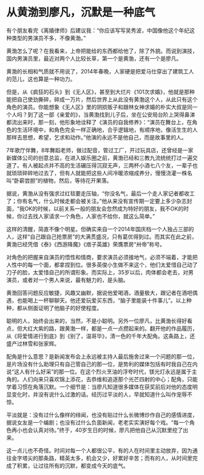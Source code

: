 # 从黄渤到廖凡，沉默是一种底气

有个朋友看完《离婚律师》后建议我：“你应该写写吴秀波，中国像他这个年纪这种类型的男演员不多，不像黄渤。” 

黄渤怎么了呢？在我看来，上帝把能给的东西都给他了，除了外貌。而说到演技，国内男演员里，最近对两个人比较长草，第一个是黄渤，还有一个是廖凡。 

黄渤的长相和气质就不用说了，2014年春晚，人家硬是把爱马仕穿出了建筑工人的范儿，这也算是一种功力。 

但是，从《疯狂的石头》到《无人区》，甚至到大烂片《101次求婚》，他就是那种能把自己使劲撕碎，碎成一万片，然后世界上从此没有黄渤这个人，从此只有这个角色的演员。你能想象《无人区》里的阴损贩子和跟林女神求婚的朴实大叔是同一个人吗？到了这一部《亲爱的》，当黄渤找到儿子后，坐在公安局台阶上哭得鼻涕都流出来时，那一刻，他形象地诠释了《演员的自我修养》：“演员在舞台上，在角色的生活环境中，和角色完全一样正确地，合乎逻辑地，有顺序地，像活生生的人那样去思想，希望，乞求和动作。”他演的永远不是他自己，而是故事里的人。 

7年歌厅伴舞，8年舞蹈老师，做过配音，管过工厂，开过玩具店，还曾经是一家新媒体公司的创意总监，在进入娱乐圈之前，黄渤已经和三教九流统统打过一遍交道了。有人被起点并不高的生活碾压得沉寂无声，三两杯小酒七八个友，一辈子也就琐琐碎碎地过去了，但有人就能把这些人间冷暖浓缩成养分，慢慢浇灌一株名叫“卧薪尝胆”的植物，然后，等待花开果落。 

据说，黄渤从没有强求过红毯要走压轴，“你没名气，最后一个走人家记者都收工了；你有名气，什么时候走都会被关注。”他从来没有宣传期一定要上多少杂志封面，“我OK的时候，以前关系一般的朋友会忽然成为特好的朋友，我不OK的时候，你过去找人家请求一个角色，人家也不给你，就这么简单。” 

这样的清醒，简直不像个明星。但确实来自一个2014年国庆档一个人独占三部的人，这样“自己跟自己抢票房”的大满贯盛况，只有葛优得到过。而其实在此之前，黄渤已经凭借《泰》《西游降魔》《痞子英雄》荣膺票房“卅帝”称号。 

对角色的把握来自演员的悟性和情商，要求演员必须接地气，必须不端着，才能把人性中的每一个面，都拿捏到位。很多英俊小生做不来这个，他们太爱惜自己动了刀子的脸，太爱惜自己的所谓形象。而实际上，35岁以后，肉体都会老去，对男演员，或者对一个男人来说，最有魅力的，是头脑。 

黄渤回答问题反应敏捷，风趣又幽默，据说他爱喝酒，酒量极大，跟记者在酒吧偶遇，也能喝上一杯聊聊天。他还爱玩爱买东西，“脑子里能装十件事儿”。以上种种，都从侧面证明了他脑子的好使程度。 

聪明的人，始终会出来的，当然，不是小聪明。另外一位廖凡，比黄渤长得好看点，但大红大紫的路，跟黄渤一样，都是一点一点攒起来的。翻开他的作品履历，从《将爱情进行到底》到《别了，温哥华》，清一色的千年大配角。这条路上，还盛产过林雪和张家辉。 

配角是什么意思？是新闻发布会上永远被主持人最后施舍过来一个问题的那一位，是片场没有什么助理只有自己管自己的那一位，是势利的媒体包括有时我自己在内说“这人有什么好采”的那一位。在这个烈火烹油的浮夸时代，镁光灯永远是属于主角的。人们向来只喜欢锦上添花，去恭维和追逐那个光芒四射的中心；配角，只能学着习惯在角落沉默。一个细节是：当廖凡知道很多媒体在获奖前后对他的态度明显变化时，并没有说什么过激的话。经历过平淡的人，早就知道什么叫作宠辱不惊。 

平淡就是：没有过什么像样的绯闻，也没有贴过什么长微博炒作自己的感情进度，据说女友是一个编剧；也没有过什么负面新闻，老老实实演好每个戏。“每一个角色再小也会认真对待。”终于，40岁生日的时候，廖凡把他自己从沉默里挖了出来。 

这一点儿也不奇怪。时间对每一个人都很公平，有的人在时间里主动放弃，因为通往金字塔尖的那条路，精英太多，机会又少，好累好辛苦；而有的人，从时间里完成了积累，让过往所有的沉默，都变成今天的底气。